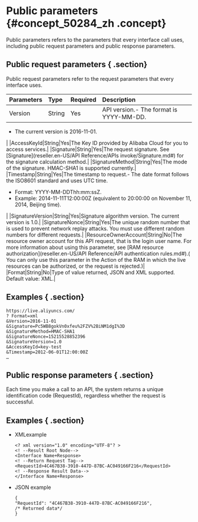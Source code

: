 # Public parameters {#concept_50284_zh .concept}

Public parameters refers to the parameters that every interface call uses, including public request parameters and public response parameters.

## Public request parameters { .section}

Public request parameters refer to the request parameters that every interface uses.

|Parameters|Type|Required|Description|
|:---------|:---|:-------|:----------|
|Version|String|Yes|API version.-   The format is YYYY-MM-DD.
-   The current version is 2016-11-01.

|
|AccessKeyId|String|Yes|The Key ID provided by Alibaba Cloud for you to access services.|
|Signature|String|Yes|The request signature. See [Signature](reseller.en-US/API Reference/APIs invoke/Signature.md#) for the signature calculation method.|
|SignatureMethod|String|Yes|The mode of the signature. HMAC-SHA1 is supported currently.|
|Timestamp|String|Yes|The timestamp to request.-   The date format follows the ISO8601 standard and uses UTC time.
-   Format: YYYY-MM-DDThh:mm:ssZ.
-   Example: 2014-11-11T12:00:00Z \(equivalent to 20:00:00 on November 11, 2014, Beijing time\).

|
|SignatureVersion|String|Yes|Signature algorithm version. The current version is 1.0.|
|SignatureNonce|String|Yes|The unique random number that is used to prevent network replay attacks. You must use different random numbers for different requests.|
|ResourceOwnerAccount|String|No|The resource owner account for this API request, that is the login user name. For more information about using this parameter, see [RAM resource authorization](reseller.en-US/API Reference/API authentication rules.md#).\( You can only use this parameter in the Action of the RAM in which the live resources can be authorized, or the request is rejected.\)|
|Format|String|No|Type of value returned, JSON and XML supported. Default value: XML.|

## Examples { .section}

```
https://live.aliyuncs.com/
? Format=xml
&Version=2016-11-01
&Signature=Pc5WB8gokVn0xfeu%2FZV%2BiNM1dgI%3D
&SignatureMethod=HMAC-SHA1
&SignatureNonce=15215528852396
&SignatureVersion=1.0
&AccessKeyId=key-test
&Timestamp=2012-06-01T12:00:00Z
…

```

## Public response parameters { .section}

Each time you make a call to an API, the system returns a unique identification code \(RequestId\), regardless whether the request is successful.

## Examples { .section}

-   XMLexample

    ```
    <? xml version="1.0" encoding="UTF-8"? >
    <! --Result Root Node-->
    <Interface Name+Response>
    <! --Return Request Tag-->
    <RequestId>4C467B38-3910-447D-87BC-AC049166F216</RequestId>
    <! --Response Result Data-->
    </Interface Name+Response>
    
    ```

-   JSON example

    ```
    {
    "RequestId": "4C467B38-3910-447D-87BC-AC049166F216",
    /* Returned data*/
    }
    
    ```


